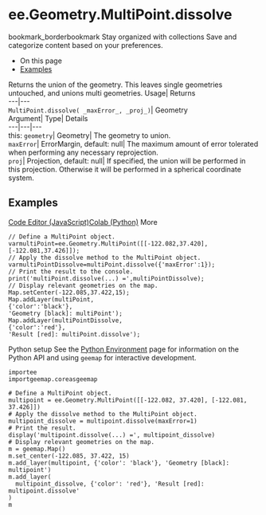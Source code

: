  
#  ee.Geometry.MultiPoint.dissolve 
bookmark_borderbookmark Stay organized with collections  Save and categorize content based on your preferences.
  * On this page
  * [Examples](https://developers.google.com/earth-engine/apidocs/ee-geometry-multipoint-dissolve#examples)


Returns the union of the geometry. This leaves single geometries untouched, and unions multi geometries. 
Usage| Returns  
---|---  
`MultiPoint.dissolve( _maxError_, _proj_)`| Geometry  
Argument| Type| Details  
---|---|---  
this: `geometry`| Geometry| The geometry to union.  
`maxError`| ErrorMargin, default: null| The maximum amount of error tolerated when performing any necessary reprojection.  
`proj`| Projection, default: null| If specified, the union will be performed in this projection. Otherwise it will be performed in a spherical coordinate system.  
## Examples
[Code Editor (JavaScript)](https://developers.google.com/earth-engine/apidocs/ee-geometry-multipoint-dissolve#code-editor-javascript-sample)[Colab (Python)](https://developers.google.com/earth-engine/apidocs/ee-geometry-multipoint-dissolve#colab-python-sample) More
```
// Define a MultiPoint object.
varmultiPoint=ee.Geometry.MultiPoint([[-122.082,37.420],[-122.081,37.426]]);
// Apply the dissolve method to the MultiPoint object.
varmultiPointDissolve=multiPoint.dissolve({'maxError':1});
// Print the result to the console.
print('multiPoint.dissolve(...) =',multiPointDissolve);
// Display relevant geometries on the map.
Map.setCenter(-122.085,37.422,15);
Map.addLayer(multiPoint,
{'color':'black'},
'Geometry [black]: multiPoint');
Map.addLayer(multiPointDissolve,
{'color':'red'},
'Result [red]: multiPoint.dissolve');
```
Python setup
See the [ Python Environment](https://developers.google.com/earth-engine/guides/python_install) page for information on the Python API and using `geemap` for interactive development.
```
importee
importgeemap.coreasgeemap
```
```
# Define a MultiPoint object.
multipoint = ee.Geometry.MultiPoint([[-122.082, 37.420], [-122.081, 37.426]])
# Apply the dissolve method to the MultiPoint object.
multipoint_dissolve = multipoint.dissolve(maxError=1)
# Print the result.
display('multipoint.dissolve(...) =', multipoint_dissolve)
# Display relevant geometries on the map.
m = geemap.Map()
m.set_center(-122.085, 37.422, 15)
m.add_layer(multipoint, {'color': 'black'}, 'Geometry [black]: multipoint')
m.add_layer(
  multipoint_dissolve, {'color': 'red'}, 'Result [red]: multipoint.dissolve'
)
m
```

